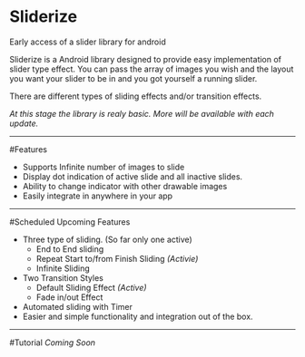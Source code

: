 # Sliderize
Early access of a slider library for android

Sliderize is a Android library designed to provide easy implementation of slider type effect.
You can pass the array of images you wish and the layout you want your slider to be in and you got yourself a running slider.

There are different types of sliding effects and/or transition effects. 

<i>At this stage the library is realy basic. More will be available with each update.</i>
<hr/>
#Features
<ul>
  <li>Supports Infinite number of images to slide</li>
  <li>Display dot indication of active slide and all inactive slides.</li>
  <li>Ability to change indicator with other drawable images</li>
  <li>Easily integrate in anywhere in your app</li>
</ul>
<hr/>
#Scheduled Upcoming Features
<ul>
  <li>Three type of sliding. (So far only one active)
    <ul>
      <li>End to End sliding</li>
      <li>Repeat Start to/from Finish Sliding <i>(Activie)</i></li>
      <li>Infinite Sliding</li>
    </ul>
  </li>
  <li>Two Transition Styles
    <ul>
      <li>Default Sliding Effect <i>(Active)</i></li>
      <li>Fade in/out Effect</li>
    </ul>
  </li>
  <li>Automated sliding with Timer</li>
  <li>Easier and simple functionality and integration out of the box.</li>
</ul>
<hr/>
#Tutorial
<i>Coming Soon</i>
